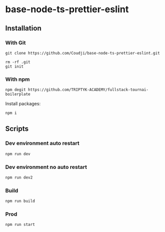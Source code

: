 # base-node-ts-prettier-eslint

## Installation

### With Git

```
git clone https://github.com/Coudji/base-node-ts-prettier-eslint.git
```
```
rm -rf .git
git init
```

### With npm

```
npm degit https://github.com/TRIPTYK-ACADEMY/fullstack-tournai-boilerplate
```

Install packages:

```bash
npm i
```

## Scripts

### Dev environment auto restart

```bash
npm run dev
```

### Dev environment no auto restart

```bash
npm run dev2
```

### Build

```bash
npm run build
```

### Prod

```bash
npm run start
```